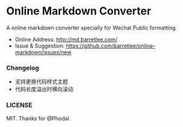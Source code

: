 # Online Markdown Converter

A online markdown converter specially for Wechat Public formatting.

- Online Address: <http://md.barretlee.com/>
- Issue & Suggestion: <https://github.com/barretlee/online-markdown/issues/new>

### Changelog

- 支持更换代码样式主题
- 代码长度溢出时横向滚动

### LICENSE

MIT. Thanks for @Phodal.
